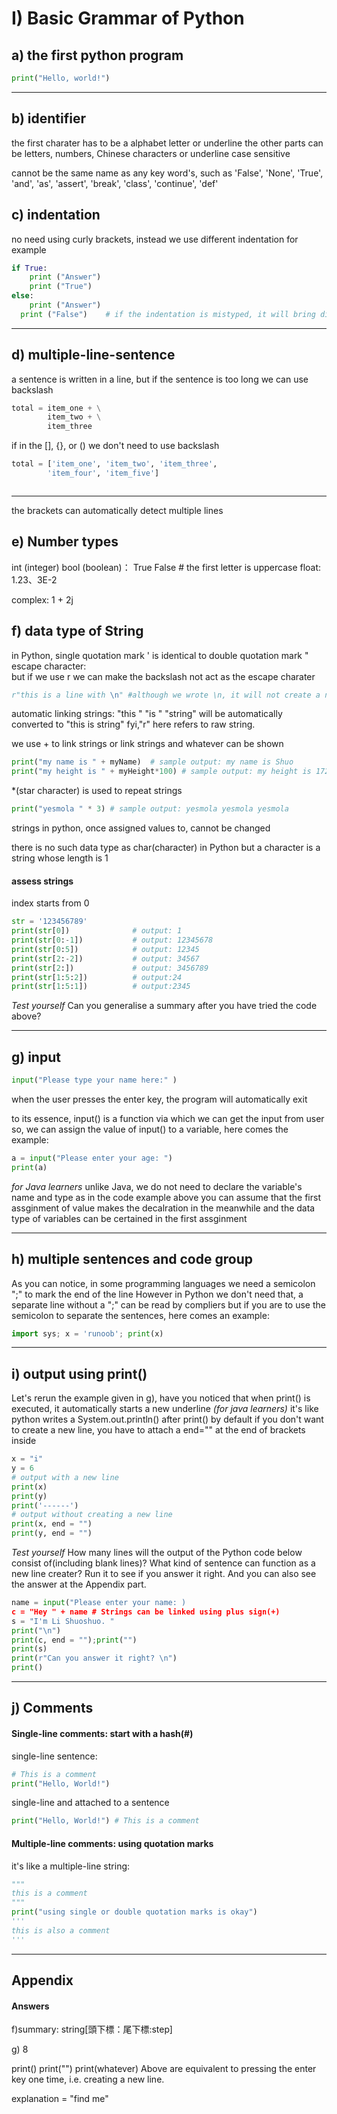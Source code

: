 # I) Basic Grammar of Python

## a) the first python program
```python
print("Hello, world!")
```
------
## b) identifier

the first charater has to be a alphabet letter or underline
the other parts can be letters, numbers, Chinese characters or underline
case sensitive

cannot be the same name as any key word's, such as 'False', 'None', 'True', 'and', 'as', 'assert', 'break', 'class', 'continue', 'def'

## c) indentation
no need using curly brackets, instead we use different indentation
for example

```python
if True:
    print ("Answer")
    print ("True")
else:
    print ("Answer")
  print ("False")    # if the indentation is mistyped, it will bring different output


```
------
## d) multiple-line-sentence

a sentence is written in a line, but if the sentence is too long we can use backslash

```python
total = item_one + \
        item_two + \
        item_three
```

if in the [], {}, or () we don't need to use backslash

```python
total = ['item_one', 'item_two', 'item_three',
        'item_four', 'item_five']



```

------

the brackets can automatically detect multiple lines

## e) Number types

int (integer)
bool (boolean)： True False # the first letter is uppercase
float: 1.23、3E-2

complex: 1 + 2j

## f) data type of String

in Python, single quotation mark ' is identical to double quotation mark "
escape character: \
but if we use r we can make the backslash not act as the escape charater

```python
r"this is a line with \n" #although we wrote \n, it will not create a new line
```

automatic linking strings: "this " "is " "string" will be automatically converted to "this is string"
fyi,"r" here refers to raw string.

we use + to link strings or link strings and whatever can be shown

```python
print("my name is " + myName)  # sample output: my name is Shuo
print("my height is " + myHeight*100) # sample output: my height is 172
```



*(star character) is used to repeat strings

```python
print("yesmola " * 3) # sample output: yesmola yesmola yesmola
```


 strings in python, once assigned values to, cannot be changed

there is no such data type as char(character) in Python
but a character is a string whose length is 1

#### assess strings

 index starts from 0

```python
str = '123456789'
print(str[0])              # output: 1
print(str[0:-1])           # output: 12345678
print(str[0:5])            # output: 12345
print(str[2:-2])           # output: 34567
print(str[2:])             # output: 3456789
print(str[1:5:2])          # output:24
print(str[1:5:1])          # output:2345

```

*Test yourself*
Can you generalise a summary after you have tried the code above?

------
## g) input
``` python
input("Please type your name here:" )
```
when the user presses the enter key, the program will automatically exit

to its essence, input() is a function via which we can get the input from user
so, we can assign the value of input() to a variable, here comes the example:

``` python
a = input("Please enter your age: ")
print(a)
```



*for Java learners*
unlike Java, we do not need to declare the variable's name and type as in the code example above
you can assume that the first assginment of value makes the decalration in the meanwhile
and the data type of variables can be certained in the first assginment

------
## h) multiple sentences and code group
As you can notice, in some programming languages we need a semicolon ";" to mark the end of the line
However in Python we don't need that, a separate line without a ";" can be read by compliers
but if you are to use the semicolon to separate the sentences, here comes an example:
```python
import sys; x = 'runoob'; print(x)
```
------
## i) output using print()
Let's rerun the example given in g), have you noticed that when print() is executed, it automatically starts a new underline
*(for java learners)* it's like python writes a System.out.println() after print() by default
if you don't want to create a new line, you have to attach a end="" at the end of brackets inside

```python
x = "i"
y = 6
# output with a new line
print(x)
print(y)
print('------')
# output without creating a new line
print(x, end = "")
print(y, end = "")
```
*Test yourself*
How many lines will the output of the Python code below consist of(including blank lines)? What kind of sentence can function as a new line creater? Run it to see if you answer it right. And you can also see the answer at the Appendix part.
```Python
name = input("Please enter your name: )
c = "Hey " + name # Strings can be linked using plus sign(+)
s = "I'm Li Shuoshuo. "
print("\n")
print(c, end = "");print("")
print(s)
print(r"Can you answer it right? \n")
print()
```

------
## j) Comments
#### Single-line comments: start with a hash(#)
single-line sentence:
```python
# This is a comment
print("Hello, World!")
```
single-line and attached to a sentence
```python
print("Hello, World!") # This is a comment
```
#### Multiple-line comments: using quotation marks
it's like a multiple-line string:
```Python
"""
this is a comment
"""
print("using single or double quotation marks is okay")
'''
this is also a comment
'''
```
------
## Appendix
#### Answers
f)summary: string[頭下標：尾下標:step]

g) 8

print()
print("")
print(whatever)
Above are equivalent to pressing the enter key one time, i.e. creating a new line.

explanation = "find me"
